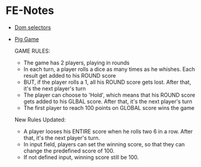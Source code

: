 # FE-Notes

- [Dom selectors](https://github.com/crazyjwl/FE-Notes/blob/master/DOM-selectors.txt)
- [Pig Game](https://crazyjwl.github.io/FE-Notes)

  GAME RULES:
  - The game has 2 players, playing in rounds
  - In each turn, a player rolls a dice as many times as he whishes. Each result get added to his ROUND score
  - BUT, if the player rolls a 1, all his ROUND score gets lost. After that, it's the next player's turn
  - The player can choose to 'Hold', which means that his ROUND score gets added to his GLBAL score. After that, it's the next player's turn
  - The first player to reach 100 points on GLOBAL score wins the game

  New Rules Updated:
  - A player looses his ENTIRE score when he rolls two 6 in a row. After that, it's the next player's turn.
  - In input field, players can set the winning score, so that they can change the predefined score of 100.
  - If not defined input, winning score still be 100.

